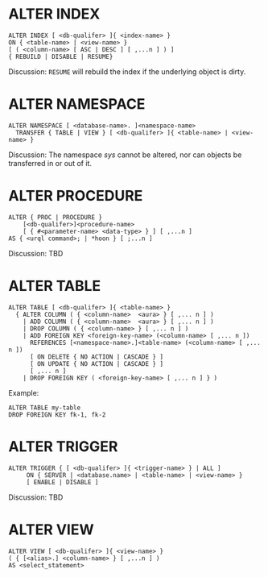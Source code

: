 # ALTER INDEX

```
ALTER INDEX [ <db-qualifer> ]{ <index-name> }
ON { <table-name> | <view-name> }
[ ( <column-name> [ ASC | DESC ] [ ,...n ] ) ]
{ REBUILD | DISABLE | RESUME}
```

Discussion:
`RESUME` will rebuild the index if the underlying object is dirty.


# ALTER NAMESPACE

```
ALTER NAMESPACE [ <database-name>. ]<namespace-name>
  TRANSFER { TABLE | VIEW } [ <db-qualifer> ]{ <table-name> | <view-name> }
```

Discussion:
The namespace *sys* cannot be altered, nor can objects be transferred in or out of it.


# ALTER PROCEDURE

```
ALTER { PROC | PROCEDURE }
    [<db-qualifer>]<procedure-name>
    [ { #<parameter-name> <data-type> } ] [ ,...n ]
AS { <urql command>; | *hoon } [ ;...n ]
```

Discussion:
TBD


# ALTER TABLE

```
ALTER TABLE [ <db-qualifer> ]{ <table-name> }
  { ALTER COLUMN ( { <column-name>  <aura> } [ ,... n ] )
    | ADD COLUMN ( { <column-name>  <aura> } [ ,... n ] )
    | DROP COLUMN ( { <column-name> } [ ,... n ] )
    | ADD FOREIGN KEY <foreign-key-name> (<column-name> [ ,... n ])
      REFERENCES [<namespace-name>.]<table-name> (<column-name> [ ,... n ])
      [ ON DELETE { NO ACTION | CASCADE } ]
      [ ON UPDATE { NO ACTION | CASCADE } ]
      [ ,... n ]
    | DROP FOREIGN KEY ( <foreign-key-name> [ ,... n ] } )
```

Example:
```
ALTER TABLE my-table
DROP FOREIGN KEY fk-1, fk-2
```


# ALTER TRIGGER

```
ALTER TRIGGER { [ <db-qualifer> ]{ <trigger-name> } | ALL ]
     ON { SERVER | <database.name> | <table-name> | <view-name> }
     [ ENABLE | DISABLE ]
```

Discussion:
TBD


# ALTER VIEW

```
ALTER VIEW [ <db-qualifer> ]{ <view-name> }
( { [<alias>.] <column-name> } [ ,...n ] )
AS <select_statement>
```
